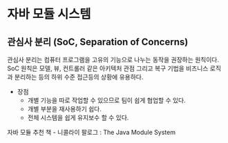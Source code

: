 #  자바 모듈 시스템

## 관심사 분리 (SoC, Separation of Concerns)
관심사 분리는 컴퓨터 프로그램을 고유의 기능으로 나누는 동작을 권장하는 원칙이다.
SoC 원칙은 모델, 뷰, 컨트롤러 같은 아키텍처 관점 그리고 복구 기법을 비즈니스 로직과 분리하는 등의 하위 수준 접근등의 상황에 유용하다.
- 장점
    - 개별 기능을 따로 작업할 수 있으므로 팀이 쉽게 협업할 수 있다.
    - 개별 부분을 재사용하기 쉽다.
    - 전체 시스템을 쉽게 유지보수 할 수 있다.

자바 모듈 추천 책 - 니콜라이 팔로그 : The Java Module System